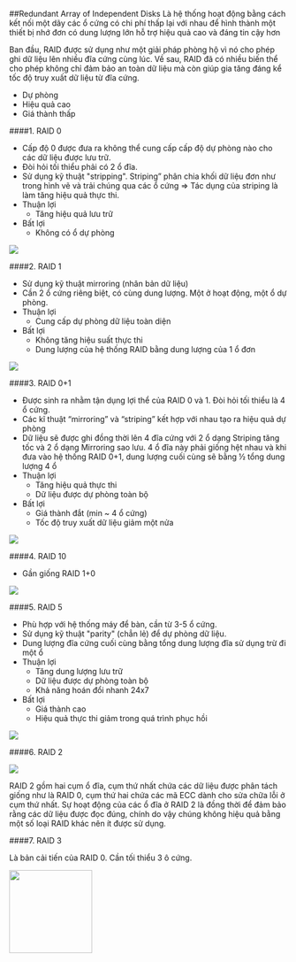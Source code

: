 ##Redundant Array of Independent Disks
Là hệ thống hoạt động bằng cách kết nối một dãy các ổ cứng có chi phí thấp lại với nhau để hình thành một thiết bị nhớ đơn có dung lượng lớn hỗ trợ hiệu quả cao và đáng tin cậy hơn

Ban đầu, RAID được sử dụng như một giải pháp phòng hộ vì nó cho phép ghi dữ liệu lên nhiều đĩa cứng cùng lúc. Về sau, RAID đã có nhiều biến thể cho phép không chỉ đảm bảo an toàn dữ liệu mà còn giúp gia tăng đáng kể tốc độ truy xuất dữ liệu từ đĩa cứng.
 
- Dự phòng
- Hiệu quả cao
- Giá thành thấp

####1. RAID 0
- Cấp độ 0 được đưa ra không thể cung cấp cấp độ dự phòng nào cho các dữ liệu được lưu trữ.
- Đòi hỏi tối thiểu phải có 2 ổ đĩa.
- Sử dụng kỹ thuật "stripping". Striping” phân chia khối dữ liệu đơn như trong hình vẽ và trải chúng qua các ổ cứng => Tác dụng của striping là làm tăng hiệu quả thực thi.
- Thuận lợi 
   + Tăng hiệu quả lưu trữ
- Bất lợi  
   + Không có ổ dự phòng
  
<img src="https://upload.wikimedia.org/wikipedia/commons/thumb/9/9b/RAID_0.svg/220px-RAID_0.svg.png">

####2. RAID 1
- Sử dụng kỹ thuật mirroring (nhân bản dữ liệu)
- Cần 2 ổ cứng riêng biệt, có cùng dung lượng. Một ở hoạt động, một ổ dự phòng.
- Thuận lợi 
   + Cung cấp dự phòng dữ liệu toàn diện
- Bất lợi 
   + Không tăng hiệu suất thực thi
   + Dung lượng của hệ thống RAID bằng dung lượng của 1 ổ đơn 
   
<img src="https://upload.wikimedia.org/wikipedia/commons/thumb/b/b7/RAID_1.svg/150px-RAID_1.svg.png">   
    
####3. RAID 0+1
- Được sinh ra nhằm tận dụng lợi thể của RAID 0 và 1. Đòi hỏi tối thiểu là 4 ổ cứng.
- Các kĩ thuật “mirroring” và “striping” kết hợp với nhau tạo ra hiệu quả dự phòng
- Dữ liệu sẽ được ghi đồng thời lên 4 đĩa cứng với 2 ổ dạng Striping tăng tốc và 2 ổ dạng Mirroring sao lưu. 4 ổ đĩa này phải giống hệt nhau và khi đưa vào hệ thống RAID 0+1, dung lượng cuối cùng sẽ bằng ½ tổng dung lượng 4 ổ
- Thuận lợi 
   + Tăng hiệu quả thực thi
   + Dữ liệu được dự phòng toàn bộ
- Bất lợi 
   + Giá thành đắt (min ~ 4 ổ cứng)
   + Tốc độ truy xuất dữ liệu giảm một nửa
 
<img src="http://www.datarc.ru/wp-content/uploads/2015/03/raid-0-1.png">


####4. RAID 10
- Gần giống RAID 1+0

<img src="http://media.tumblr.com/tumblr_l5cy0pFgUF1qc42sv.jpg">

####5. RAID 5
- Phù hợp với hệ thống máy để bàn, cần từ 3-5 ổ cứng. 
- Sử dụng kỹ thuật "parity" (chẳn lẻ) để dự phòng dữ liệu.
- Dung lượng đĩa cứng cuối cùng bằng tổng dung lượng đĩa sử dụng trừ đi một ổ
- Thuận lợi 
   + Tăng dung lượng lưu trữ
   + Dữ liệu được dự phòng toàn bộ
   + Khả năng hoán đổi nhanh 24x7
- Bất lợi 
   + Giá thành cao
   + Hiệu quả thực thi giảm trong quá trình phục hồi
         
<img src="https://upload.wikimedia.org/wikipedia/commons/thumb/6/64/RAID_5.svg/300px-RAID_5.svg.png">

####6. RAID 2

<img src="http://i.imgur.com/aORu8as.png">

RAID 2 gồm hai cụm ổ đĩa, cụm thứ nhất chứa các dữ liệu được phân tách giống như là RAID 0, cụm thứ hai chứa các mã ECC dành cho sửa chữa lỗi ở cụm thứ nhất. Sự hoạt động của các ổ đĩa ở RAID 2 là đồng thời để đảm bảo rằng các dữ liệu được đọc đúng, chính do vậy chúng không hiệu quả bằng một số loại RAID khác nên ít được sử dụng.

####7. RAID 3

Là bản cải tiến của RAID 0. Cần tối thiểu 3 ô cứng.

<img src="http://i.imgur.com/7phY9jn.png" style="width: 150px; height=100;">


